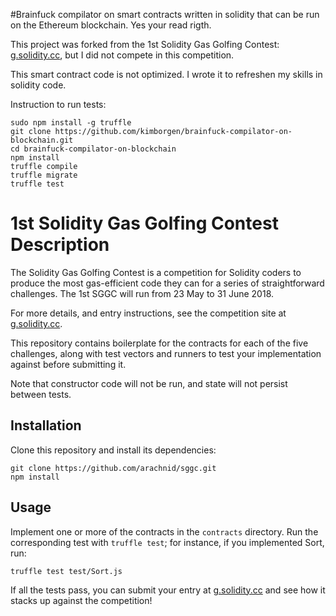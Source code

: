 #Brainfuck compilator on smart contracts written in solidity that can be run on the Ethereum blockchain.
Yes your read rigth. 

This project was forked from the 1st Solidity Gas Golfing Contest: [g.solidity.cc](http://g.solidity.cc/), but I did not compete in this competition. 

This smart contract code is not optimized. I wrote it to refreshen my skills in solidity code.

Instruction to run tests:
```
sudo npm install -g truffle
git clone https://github.com/kimborgen/brainfuck-compilator-on-blockchain.git
cd brainfuck-compilator-on-blockchain
npm install
truffle compile
truffle migrate
truffle test
```

# 1st Solidity Gas Golfing Contest Description

The Solidity Gas Golfing Contest is a competition for Solidity coders to produce the most gas-efficient code they can for a series of straightforward challenges. The 1st SGGC will run from 23 May to 31 June 2018.

For more details, and entry instructions, see the competition site at [g.solidity.cc](http://g.solidity.cc/).

This repository contains boilerplate for the contracts for each of the five challenges, along with test vectors and runners to test your implementation against before submitting it.

Note that constructor code will not be run, and state will not persist between tests.

## Installation

Clone this repository and install its dependencies:

```
git clone https://github.com/arachnid/sggc.git
npm install
```

## Usage

Implement one or more of the contracts in the `contracts` directory. Run the corresponding test with `truffle test`; for instance, if you implemented Sort, run:

```
truffle test test/Sort.js
```

If all the tests pass, you can submit your entry at [g.solidity.cc](http://g.solidity.cc/) and see how it stacks up against the competition!
